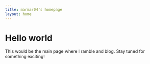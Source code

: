 ```yaml
---
title: marmar04's homepage
layout: home
---
```

# Hello world

This would be the main page where I ramble and blog. Stay tuned for something exciting!
